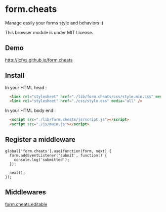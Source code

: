 form.cheats
===========

Manage easily your forms style and behaviors :)

This browser module is under MIT License.


Demo
----

http://lcfvs.github.io/form.cheats

Install
-------

In your HTML head :

```html
  <link rel="stylesheet" href="./lib/form.cheats/css/style.min.css" media="all" />
  <link rel="stylesheet" href="./css/style.css" media="all" />
```

In your HTML body end :

```html
  <script src="./lib/form.cheats/js/script.js"></script>
  <script src="./js/main.js"></script>
```

Register a middleware
---------------------
```
global['form.cheats'].use(function(form, next) {
  form.addEventListener('submit', function() {
    console.log('submitted');
  });
  
  next();
});
```

Middlewares
-----------
[form.cheats.editable](https://github.com/Lcfvs/form.cheats.editable)

